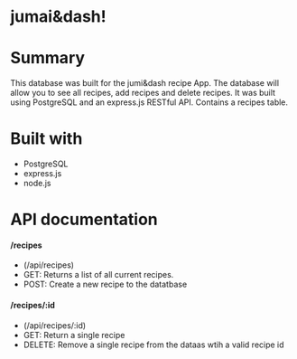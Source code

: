 # jumai&dash!

# Summary
This database was built for the jumi&dash recipe App. The database will allow you to see all recipes, add recipes and delete recipes. It was built using PostgreSQL and an express.js RESTful API. Contains a recipes table.

# Built with
* PostgreSQL
* express.js
* node.js


# API documentation

#### /recipes
- (/api/recipes)
- GET: Returns a list of all current recipes.
- POST: Create a new recipe to the datatbase

#### /recipes/:id
- (/api/recipes/:id)
- GET: Return a single recipe
- DELETE: Remove a single recipe from the dataas wtih a valid recipe id